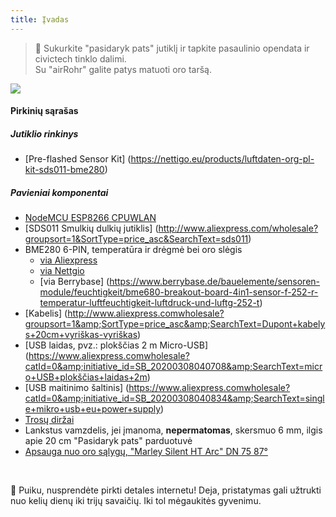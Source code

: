 ```yaml
---
title: Įvadas
---
```

> 🚧 Sukurkite "pasidaryk pats" jutiklį ir tapkite pasaulinio opendata ir civictech tinklo dalimi. <br> Su "airRohr" galite patys matuoti oro taršą.


<img src="...docsairrohrparticulate-matter-air-matter-air-quality-sensor-kit.jpeg" loading="lazy">

#### Pirkinių sąrašas
##### Jutiklio rinkinys
* [Pre-flashed Sensor Kit] (https://nettigo.eu/products/luftdaten-org-pl-kit-sds011-bme280)

##### Pavieniai komponentai
* [NodeMCU ESP8266 CPUWLAN](https://www.aliexpress.com/wholesale?groupsort=1&SortType=price_asc&SearchText=nodemcu+v3+esp8266+ch340)
* [SDS011 Smulkių dulkių jutiklis] (http://www.aliexpress.com/wholesale?groupsort=1&SortType=price_asc&SearchText=sds011)
* BME280 6-PIN, temperatūra ir drėgmė bei oro slėgis
  - [via Aliexpress](https://www.aliexpress.com/wholesale?catId=0&initiative_id=SB_20200308040440&SearchText=bme280+-5V+%2B3.3V)
  - [via Nettgio](https://nettigo.eu/products/module-pressure-humidity-and-temperature-sensor-bosch-bme280)
  - [via Berrybase] (https://www.berrybase.de/bauelemente/sensoren-module/feuchtigkeit/bme680-breakout-board-4in1-sensor-f-252-r-temperatur-luftfeuchtigkeit-luftdruck-und-luftg-252-t)
* [Kabelis] (http://www.aliexpress.comwholesale?groupsort=1&amp;SortType=price_asc&amp;SearchText=Dupont+kabelys+20cm+vyriškas-vyriškas)
* [USB laidas, pvz.: plokščias 2 m Micro-USB] (https://www.aliexpress.comwholesale?catId=0&amp;initiative_id=SB_20200308040708&amp;SearchText=micro+USB+plokščias+laidas+2m)
* [USB maitinimo šaltinis] (https://www.aliexpress.comwholesale?catId=0&amp;initiative_id=SB_20200308040834&amp;SearchText=single+mikro+usb+eu+power+supply)
* [Trosų diržai](https://www.aliexpress.comwholesale?catId=0&amp;initiative_id=SB_20200308040852&amp;SearchText=cable+diržai)
* Lankstus vamzdelis, jei įmanoma, **nepermatomas**, skersmuo 6 mm, ilgis apie 20 cm "Pasidaryk pats" parduotuvė
* [Apsauga nuo oro sąlygų, "Marley Silent HT Arc" DN 75 87°](https://www.bauhaus.info/rohrsysteme/marley-ht-bogen-/p/13625028)


<br>

🙌 Puiku, nusprendėte pirkti detales internetu!
Deja, pristatymas gali užtrukti nuo kelių dienų iki trijų savaičių.
Iki tol mėgaukitės gyvenimu️.
